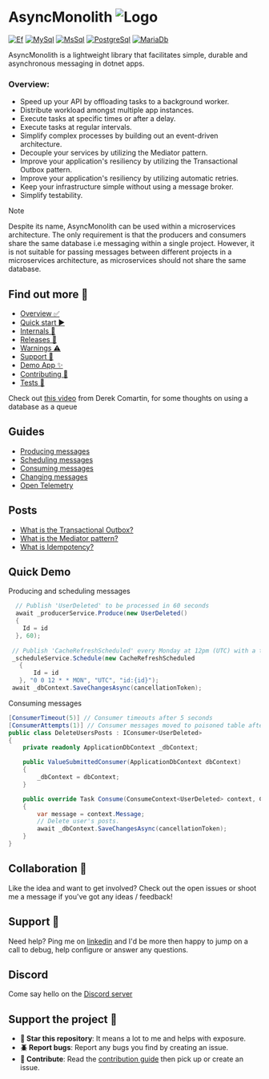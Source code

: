 # AsyncMonolith ![Logo](AsyncMonolith/logo.png)
[![Ef](https://img.shields.io/nuget/v/AsyncMonolith.Ef?label=Ef)](https://www.nuget.org/packages/AsyncMonolith.Ef)
[![MySql](https://img.shields.io/nuget/v/AsyncMonolith.MySql?label=MySql)](https://www.nuget.org/packages/AsyncMonolith.MySql)
[![MsSql](https://img.shields.io/nuget/v/AsyncMonolith.MsSql?label=MsSql)](https://www.nuget.org/packages/AsyncMonolith.MsSql)
[![PostgreSql](https://img.shields.io/nuget/v/AsyncMonolith.PostgreSql?label=PostgreSql)](https://www.nuget.org/packages/AsyncMonolith.PostgreSql)
[![MariaDb](https://img.shields.io/nuget/v/AsyncMonolith.MariaDb?label=MariaDb)](https://www.nuget.org/packages/AsyncMonolith.MariaDb)

AsyncMonolith is a lightweight library that facilitates simple, durable and asynchronous messaging in dotnet apps.

### Overview:
- Speed up your API by offloading tasks to a background worker.
- Distribute workload amongst multiple app instances.
- Execute tasks at specific times or after a delay.
- Execute tasks at regular intervals.
- Simplify complex processes by building out an event-driven architecture.
- Decouple your services by utilizing the Mediator pattern.
- Improve your application's resiliency by utilizing the Transactional Outbox pattern.
- Improve your application's resiliency by utilizing automatic retries.
- Keep your infrastructure simple without using a message broker.
- Simplify testability.


> [!NOTE]  
> Despite its name, AsyncMonolith can be used within a microservices architecture. The only requirement is that the producers and consumers share the same database i.e messaging within a single project. However, it is not suitable for passing messages between different projects in a microservices architecture, as microservices should not share the same database. 

## Find out more 🤔
  - [Overview ✅](https://timmoth.github.io/AsyncMonolith/index)
  - [Quick start ▶️](https://timmoth.github.io/AsyncMonolith/quickstart)
  - [Internals 🧠](https://timmoth.github.io/AsyncMonolith/internals)
  - [Releases 📒](https://timmoth.github.io/AsyncMonolith/releases)
  - [Warnings ⚠️](https://timmoth.github.io/AsyncMonolith/warnings)
  - [Support 🛟](https://timmoth.github.io/AsyncMonolith/support)
  - [Demo App ✨](https://timmoth.github.io/AsyncMonolith/demo)
  - [Contributing 🙏](https://timmoth.github.io/AsyncMonolith/contributing)
  - [Tests 🐞](https://timmoth.github.io/AsyncMonolith/tests)

Check out [this video](https://www.youtube.com/watch?v=DOaDpHh1FsQ) from Derek Comartin, for some thoughts on using a database as a queue

## Guides
  - [Producing messages](https://timmoth.github.io/AsyncMonolith/guides/producing-messages/)
  - [Scheduling messages](https://timmoth.github.io/AsyncMonolith/guides/scheduling-messages/)
  - [Consuming messages](https://timmoth.github.io/AsyncMonolith/guides/consuming-messages/)
  - [Changing messages](https://timmoth.github.io/AsyncMonolith/guides/changing-messages/)
  - [Open Telemetry](https://timmoth.github.io/AsyncMonolith/guides/opentelemetry/)

    
## Posts
  - [What is the Transactional Outbox?](https://timmoth.github.io/AsyncMonolith/posts/transactional-outbox/)
  - [What is the Mediator pattern?](https://timmoth.github.io/AsyncMonolith/posts/mediator/)
  - [What is Idempotency?](https://timmoth.github.io/AsyncMonolith/posts/idempotency/)

## Quick Demo
Producing and scheduling messages
```csharp
  // Publish 'UserDeleted' to be processed in 60 seconds
  await _producerService.Produce(new UserDeleted()
  {
    Id = id
  }, 60);
  
 // Publish 'CacheRefreshScheduled' every Monday at 12pm (UTC) with a tag that can be used to modify / delete related scheduled messages.
 _scheduleService.Schedule(new CacheRefreshScheduled
   {
       Id = id
   }, "0 0 12 * * MON", "UTC", "id:{id}");
 await _dbContext.SaveChangesAsync(cancellationToken);
```
Consuming messages
```csharp
[ConsumerTimeout(5)] // Consumer timeouts after 5 seconds
[ConsumerAttempts(1)] // Consumer messages moved to poisoned table after 1 failed attempt
public class DeleteUsersPosts : IConsumer<UserDeleted>
{
    private readonly ApplicationDbContext _dbContext;

    public ValueSubmittedConsumer(ApplicationDbContext dbContext)
    {
        _dbContext = dbContext;
    }

    public override Task Consume(ConsumeContext<UserDeleted> context, CancellationToken cancellationToken)
    {
        var message = context.Message;
        // Delete user's posts.
        await _dbContext.SaveChangesAsync(cancellationToken);
    }
}
```
## Collaboration 🙏
Like the idea and want to get involved? Check out the open issues or shoot me a message if you've got any ideas / feedback!

## Support 🛟
Need help? Ping me on [linkedin](https://www.linkedin.com/in/timmoth/) and I'd be more then happy to jump on a call to debug, help configure or answer any questions.

## Discord
Come say hello on the [Discord server](https://discord.gg/ZPqVWptK5B)

## Support the project 🤝

- **🌟 Star this repository**: It means a lot to me and helps with exposure.
- **🪲 Report bugs**: Report any bugs you find by creating an issue.
- **📝 Contribute**: Read the [contribution guide](https://timmoth.github.io/AsyncMonolith/contributing) then pick up or create an issue.
